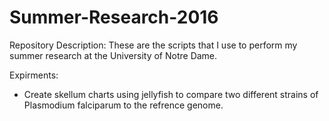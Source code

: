# Summer-Research-2016

Repository Description:
These are the scripts that I use to perform my summer research at the University of Notre Dame.

Expirments:
  - Create skellum charts using jellyfish to compare two different strains of Plasmodium falciparum to the refrence genome.
